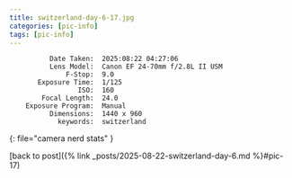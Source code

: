 ```yaml
---
title: switzerland-day-6-17.jpg
categories: [pic-info]
tags: [pic-info]
---
```


```text
          Date Taken:  2025:08:22 04:27:06
          Lens Model:  Canon EF 24-70mm f/2.8L II USM
              F-Stop:  9.0
       Exposure Time:  1/125
                 ISO:  160
        Focal Length:  24.0
    Exposure Program:  Manual
          Dimensions:  1440 x 960
            keywords:  switzerland
```
{: file="camera nerd stats" }

[back to post]({% link _posts/2025-08-22-switzerland-day-6.md %}#pic-17)
